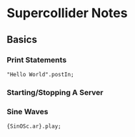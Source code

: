 # Supercollider Notes

## Basics

### Print Statements

```supercollider
"Hello World".postIn;
```

### Starting/Stopping A Server

### Sine Waves

```supercollider
{SinOSc.ar}.play;
```
